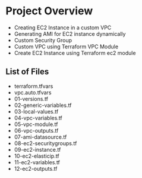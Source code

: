 # Project Overview
- Creating EC2 Instance in a custom VPC 
- Generating AMI for EC2 instance dynamically
- Custom Security Group
- Custom VPC using Terraform VPC Module
- Create EC2 Instance using Terraform ec2 module

## List of Files
- terraform.tfvars
- vpc.auto.tfvars
- 01-versions.tf
- 02-generic-variables.tf
- 03-local-values.tf
- 04-vpc-variables.tf
- 05-vpc-module.tf
- 06-vpc-outputs.tf
- 07-ami-datasource.tf
- 08-ec2-securitygroups.tf
- 09-ec2-instance.tf
- 10-ec2-elasticip.tf
- 11-ec2-variables.tf
- 12-ec2-outputs.tf
